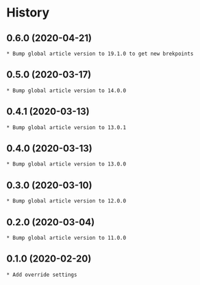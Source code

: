 # History

## 0.6.0 (2020-04-21)
    * Bump global article version to 19.1.0 to get new brekpoints

## 0.5.0 (2020-03-17)
    * Bump global article version to 14.0.0

## 0.4.1 (2020-03-13)
    * Bump global article version to 13.0.1

## 0.4.0 (2020-03-13)
    * Bump global article version to 13.0.0

## 0.3.0 (2020-03-10)
    * Bump global article version to 12.0.0

## 0.2.0 (2020-03-04)
    * Bump global article version to 11.0.0

## 0.1.0 (2020-02-20)
    * Add override settings
